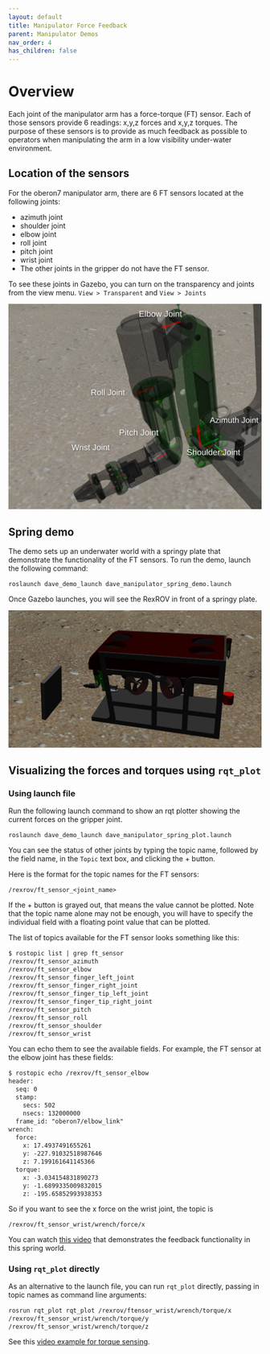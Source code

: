 ```yaml
---
layout: default
title: Manipulator Force Feedback
parent: Manipulator Demos
nav_order: 4
has_children: false
---
```


# Overview

Each joint of the manipulator arm has a force-torque (FT) sensor. Each of those sensors provide 6 readings: x,y,z forces and x,y,z torques. The purpose of these sensors is to provide as much feedback as possible to operators when manipulating the arm in a low visibility under-water environment.

## Location of the sensors
For the oberon7 manipulator arm, there are 6 FT sensors located at the following joints:
* azimuth joint
* shoulder joint
* elbow joint
* roll joint
* pitch joint
* wrist joint
* The other joints in the gripper do not have the FT sensor.

To see these joints in Gazebo, you can turn on the transparency and joints from the view menu.
`View > Transparent` and `View > Joints`

![image](../images/oberon7_joints_labeled.png)

## Spring demo
The demo sets up an underwater world with a springy plate that demonstrate the functionality of the FT sensors. To run the demo, launch the following command:
```
roslaunch dave_demo_launch dave_manipulator_spring_demo.launch
```

Once Gazebo launches, you will see the RexROV in front of a springy plate.

![image](../images/rexrov_spring_world.png)

## Visualizing the forces and torques using `rqt_plot`

### Using launch file

Run the following launch command to show an rqt plotter showing the current forces on the gripper joint.
```
roslaunch dave_demo_launch dave_manipulator_spring_plot.launch
```

You can see the status of other joints by typing the topic name, followed by the field name, in the `Topic` text box, and clicking the + button.

Here is the format for the topic names for the FT sensors:
```
/rexrov/ft_sensor_<joint_name>
```

If the + button is grayed out, that means the value cannot be plotted. Note that the topic name alone may not be enough, you will have to specify the individual field with a floating point value that can be plotted.

The list of topics available for the FT sensor looks something like this:
```
$ rostopic list | grep ft_sensor
/rexrov/ft_sensor_azimuth
/rexrov/ft_sensor_elbow
/rexrov/ft_sensor_finger_left_joint
/rexrov/ft_sensor_finger_right_joint
/rexrov/ft_sensor_finger_tip_left_joint
/rexrov/ft_sensor_finger_tip_right_joint
/rexrov/ft_sensor_pitch
/rexrov/ft_sensor_roll
/rexrov/ft_sensor_shoulder
/rexrov/ft_sensor_wrist
```

You can echo them to see the available fields. For example, the FT sensor at the elbow joint has these fields:
```
$ rostopic echo /rexrov/ft_sensor_elbow
header:
  seq: 0
  stamp:
    secs: 502
    nsecs: 132000000
  frame_id: "oberon7/elbow_link"
wrench:
  force:
    x: 17.4937491655261
    y: -227.91032518987646
    z: 7.199161641145366
  torque:
    x: -3.034154831890273
    y: -1.6899335009832015
    z: -195.65852993938353
```

So if you want to see the x force on the wrist joint, the topic is
```
/rexrov/ft_sensor_wrist/wrench/force/x
```

You can watch [this video](https://vimeo.com/422486993) that demonstrates the feedback functionality in this spring world.

### Using `rqt_plot` directly

As an alternative to the launch file, you can run `rqt_plot` directly, passing in topic names as command line arguments:
```
rosrun rqt_plot rqt_plot /rexrov/ftensor_wrist/wrench/torque/x /rexrov/ft_sensor_wrist/wrench/torque/y /rexrov/ft_sensor_wrist/wrench/torque/z
```

See this [video example for torque sensing](https://vimeo.com/422977387).
